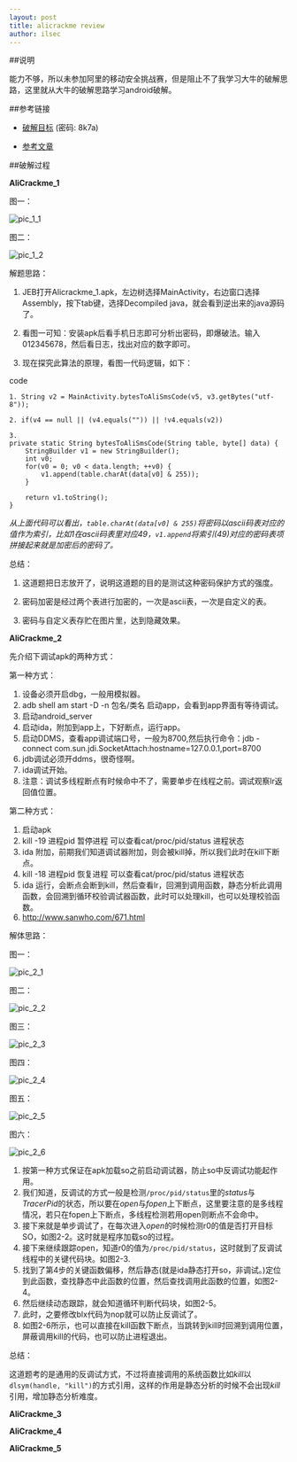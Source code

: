 ```yaml
---
layout: post
title: alicrackme review
author: ilsec
---
```


##说明

能力不够，所以未参加阿里的移动安全挑战赛，但是阻止不了我学习大牛的破解思路，这里就从大牛的破解思路学习android破解。

##参考链接

* [破解目标] (密码: 8k7a)

* [参考文章]

##破解过程

**AliCrackme_1**

图一：

![pic_1_1](http://f8.topit.me/8/06/49/112252130002e49068l.jpg)

图二：

![pic_1_2](http://fb.topit.me/b/9c/53/1122585776234539cbo.jpg)

解题思路：

1. JEB打开Alicrackme_1.apk，左边树选择MainActivity，右边窗口选择Assembly，按下tab键，选择Decompiled java，就会看到逆出来的java源码了。
	
2. 看图一可知：安装apk后看手机日志即可分析出密码，即爆破法。输入012345678，然后看日志，找出对应的数字即可。
	
3. 现在探究此算法的原理，看图一代码逻辑，如下：

code

	1. String v2 = MainActivity.bytesToAliSmsCode(v5, v3.getBytes("utf-8"));
       
	2. if(v4 == null || (v4.equals("")) || !v4.equals(v2))

	3.
	private static String bytesToAliSmsCode(String table, byte[] data) {
        StringBuilder v1 = new StringBuilder();
        int v0;
        for(v0 = 0; v0 < data.length; ++v0) {
            v1.append(table.charAt(data[v0] & 255));
        }

        return v1.toString();
    }

*从上面代码可以看出，`table.charAt(data[v0] & 255)`将密码以ascii码表对应的值作为索引，比如1在ascii码表里对应49，`v1.append`将索引(49)对应的密码表项拼接起来就是加密后的密码了。*

总结：

1. 这道题把日志放开了，说明这道题的目的是测试这种密码保护方式的强度。

2. 密码加密是经过两个表进行加密的，一次是ascii表，一次是自定义的表。

3. 密码与自定义表存贮在图片里，达到隐藏效果。


**AliCrackme_2**

先介绍下调试apk的两种方式：

第一种方式：
>
1. 设备必须开启dbg，一般用模拟器。
2. adb shell am start -D -n 包名/类名 启动app，会看到app界面有等待调试。
3. 启动android_server
4. 启动ida，附加到app上，下好断点，运行app。
5. 启动DDMS，查看app调试端口号，一般为8700,然后执行命令：jdb -connect com.sun.jdi.SocketAttach:hostname=127.0.0.1,port=8700
6. jdb调试必须开ddms，很奇怪啊。
7. ida调试开始。
8. 注意：调试多线程断点有时候命中不了，需要单步在线程之前。调试观察lr返回值位置。

第二种方式：
>
1. 启动apk
2. kill -19 进程pid 暂停进程 可以查看cat/proc/pid/status 进程状态
3. ida 附加，前期我们知道调试器附加，则会被kill掉，所以我们此时在kill下断点。
4. kill -18 进程pid 恢复进程 可以查看cat/proc/pid/status 进程状态
5. ida 运行，会断点会断到kill，然后查看lr，回溯到调用函数，静态分析此调用函数，会回溯到循环校验调试器函数，此时可以处理kill，也可以处理校验函数。
6. http://www.sanwho.com/671.html

解体思路：

图一：

![pic_2_1](http://f5.topit.me/5/d5/63/11252682993f763d55o.jpg)

图二：

![pic_2_2](http://id.topit.me/d/7e/dc/1125268301cd6dc7edo.jpg)

图三：

![pic_2_3](http://i1.topit.me/1/ff/04/1125268303b6c04ff1o.jpg)

图四：

![pic_2_4](http://ia.topit.me/a/e1/ac/1125268305fabace1ao.jpg)

图五：

![pic_2_5](http://fc.topit.me/c/ee/0b/1125268506a6e0beeco.jpg)

图六：

![pic_2_6](http://id.topit.me/d/62/fb/1125268523ecffb62do.jpg)

1. 按第一种方式保证在apk加载so之前启动调试器，防止so中反调试功能起作用。
2. 我们知道，反调试的方式一般是检测`/proc/pid/status`里的*status*与*TracerPid*的状态，所以要在*open*与*fopen*上下断点，这里要注意的是多线程情况，若只在fopen上下断点，多线程检测若用open则断点不会命中。
3. 接下来就是单步调试了，在每次进入*open*的时候检测r0的值是否打开目标SO，如图2-2。这时就是程序加载so的过程。
4. 接下来继续跟踪open，知道r0的值为`/proc/pid/status`，这时就到了反调试线程中的关键代码块。如图2-3.
5. 找到了第4步的关键函数偏移，然后静态(就是ida静态打开so，非调试。)定位到此函数，查找静态中此函数的位置，然后查找调用此函数的位置，如图2-4。
6. 然后继续动态跟踪，就会知道循环判断代码块，如图2-5。
7. 此时，之要修改blx代码为nop就可以防止反调试了。
8. 如图2-6所示，也可以直接在kill函数下断点，当跳转到kill时回溯到调用位置，屏蔽调用kill的代码，也可以防止进程退出。

总结：

这道题考的是通用的反调试方式，不过将直接调用的系统函数比如*kill*以`dlsym(handle, "kill")`的方式引用，这样的作用是静态分析的时候不会出现*kill*引用，增加静态分析难度。

**AliCrackme_3**

**AliCrackme_4**

**AliCrackme_5**


[破解目标]: http://pan.baidu.com/s/1bns8LAJ

[参考文章]: http://bbs.pediy.com/showthread.php?t=197235
